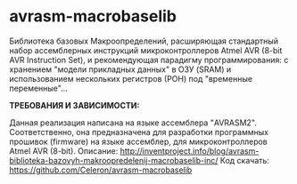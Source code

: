 avrasm-macrobaselib
===================

Библиотека базовых Макроопределений, 
расширяющая стандартный набор ассемблерных инструкций микроконтроллеров Atmel AVR (8-bit AVR Instruction Set), 
и рекомендующая парадигму программирования: с хранением "модели прикладных данных" в ОЗУ (SRAM) и использованием нескольких регистров (РОН) под "временные переменные"...



**ТРЕБОВАНИЯ И ЗАВИСИМОСТИ:**

Данная реализация написана на языке ассемблера "AVRASM2". 
Соответственно, она предназначена для разработки программных прошивок (firmware) на языке ассемблер, для микроконтроллеров Atmel AVR (8-bit). 
Описание:	http://inventproject.info/blog/avrasm-biblioteka-bazovyh-makroopredelenij-macrobaselib-inc/
Код скачать:	https://github.com/Celeron/avrasm-macrobaselib 


